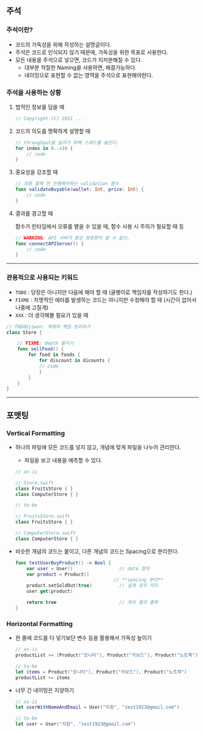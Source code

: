 ## 주석

### 주석이란?
- 코드의 가독성을 위해 작성하는 설명글이다.
- 주석은 코드로 인식되지 않기 때문에, 가독성을 위한 목표로 사용한다.
- 모든 내용을 주석으로 넣으면, 코드가 지저분해질 수 있다.
    - 대부분 적절한 Naming을 사용하면, 해결가능하다.
    - 네이밍으로 표현할 수 없는 영역을 주석으로 표현해야한다.

### 주석을 사용하는 상황
1. 법적인 정보를 담을 때
    
    ```swift
    // Copyright (C) 2021 ...
    ```
    
2. 코드의 의도를 명확하게 설명할 때
    
    ```swift
    // throughput을 늘리기 위해 스레드를 늘린다.
    for index in 0..<10 {
        // code 
    }
    ```
    
3. 중요성을 강조할 때
    
    ```swift
    // 최종 결제 전 진행해야하는 validation 함수
    func validateBuyable(wallet: Int, price: Int) {
        // code
    }
    ```
    
4. 결과를 경고할 때
    
    함수가 런타임에서 오류를 뱉을 수 있을 때, 함수 사용 시 주의가 필요할 때 등
    
    ```swift
    // WARNING: API 서버가 항상 양호한지 알 수 없다.
    func connectAPIServer() {
        // code
    }
    ```
    

---

### **관용적으로 사용되는 키워드**

- `TODO` : 당장은 아니지만 다음에 해야 할 때 (골뱅이로 책임자를 작성하기도 한다.)
- `FIXME` : 치명적인 에러를 발생하는 코드는 아니지만 수정해야 할 때 (시간이 없어서 나중에 고칠게)
- `XXX` : 더 생각해볼 필요가 있을 때

```swift
// TODO@jiwon: 객체의 책임 분리하기
class Store {

    // FIXME: depth 줄이기
    func sellFood() {
        for food in foods {
            for discount in dicounts {
            // code
            }
        }
    }
}
```

---

## **포맷팅**

### **Vertical Formatting**

- 하나의 파일에 모든 코드를 넣지 않고, 개념에 맞게 파일을 나누어 관리한다.
    - 파일을 보고 내용을 예측할 수 있다.
    
    ```swift
    // as-is
    
    // Store.swift
    class FruitsStore { }
    class ComputerStore { }
    
    // to-be
    
    // FruitsStore.swift
    class FruitsStore { }
    
    // ComputerStore.swift
    class ComputerStore { }
    ```
    

- 비슷한 개념의 코드는 붙이고, 다른 개념의 코드는 Spacing으로 분리한다.
    
    ```swift
    func testUserBuyProduct() -> Bool {
        var user = User()                 // data 정의
        var product = Product()
                                        // **spacing 분리**
        product.setSoldOut(true)          // 실제 로직 처리
        user.get(product)
    
        return true                       // 처리 결과 출력
    }
    ```
    

### **Horizontal Formatting**

- 한 줄에 코드를 다 넣기보단 변수 등을 활용해서 가독성 높이기
    
    ```swift
    // as-is
    productList += [Product("모니터"), Product("키보드"), Product("노트북")]
    
    // to-be
    let items = Product("모니터"), Product("키보드"), Product("노트북")
    productList += items
    ```
    
- 너무 긴 네이밍은 지양하기
    
    ```swift
    // as-is
    let userWithNameAndEmail = User("지원", "zest1923@gmail.com")
    
    // to-be
    let user = User("지원", "zest1923@gmail.com")
    ```
